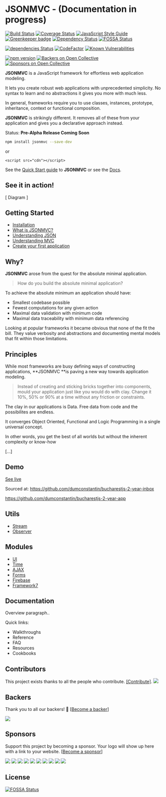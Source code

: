 # JSONMVC - (Documentation in progress)

[![Build Status](https://travis-ci.org/jsonmvc/jsonmvc.svg?branch=master)](https://travis-ci.org/jsonmvc/jsonmvc)
[![Coverage Status](https://coveralls.io/repos/github/jsonmvc/jsonmvc/badge.svg?branch=master)](https://coveralls.io/github/jsonmvc/jsonmvc?branch=master)
[![JavaScript Style Guide](https://img.shields.io/badge/code_style-standard-brightgreen.svg)](https://standardjs.com)
[![Greenkeeper badge](https://badges.greenkeeper.io/jsonmvc/jsonmvc.svg)](https://greenkeeper.io/)
[![Dependency Status](https://dependencyci.com/github/jsonmvc/jsonmvc/badge)](https://dependencyci.com/github/jsonmvc/jsonmvc)
[![FOSSA Status](https://app.fossa.io/api/projects/git%2Bhttps%3A%2F%2Fgithub.com%2Fjsonmvc%2Fjsonmvc.svg?type=shield)](https://app.fossa.io/projects/git%2Bhttps%3A%2F%2Fgithub.com%2Fjsonmvc%2Fjsonmvc?ref=badge_shield)

[![dependencies Status](https://david-dm.org/jsonmvc/jsonmvc/status.svg)](https://david-dm.org/jsonmvc/jsonmvc)
[![CodeFactor](https://www.codefactor.io/repository/github/jsonmvc/jsonmvc/badge)](https://www.codefactor.io/repository/github/jsonmvc/jsonmvc)
[![Known Vulnerabilities](https://snyk.io/test/github/jsonmvc/jsonmvc/badge.svg)](https://snyk.io/test/github/jsonmvc/jsonmvc)

[![npm version](https://badge.fury.io/js/jsonmvc.svg)](https://badge.fury.io/js/jsonmvc)
[![Backers on Open Collective](https://opencollective.com/jsonmvc/backers/badge.svg)](#backers)
[![Sponsors on Open Collective](https://opencollective.com/jsonmvc/sponsors/badge.svg)](#sponsors)

**JSONMVC** is a JavaScript framework for effortless web application modeling.

It lets you create robust web applications with unprecedented simplicity.
No syntax to learn and no abstractions it gives you more with much less.

In general, frameworks require you to use classes, instances, prototype, inheritance, context or functional composition.

**JSONMVC** is strikingly different. It removes all of these from your application and gives you a declarative approach instead.

Status: **Pre-Alpha Release Coming Soon**

```bash
npm install jsonmvc --save-dev
```

or

```
<script src="cdn"></script>
```

See the [Quick Start guide](/create-your-first-application.md) to **JSONMVC** or see the [Docs](https://jsonmvc.gitbooks.io/jsonmvc/content/).

## See it in action!

\[ Diagram \]

## Getting Started

* [Installation](/installation.md)
* [What is JSONMVC?](/introduction/what-is-jsonmvc.md)
* [Understanding JSON](/understanding-json-patch.md)
* [Understanding MVC](/introduction/what-is-jsonmvc/understanding-jsonmvc-structure.md)
* [Create your first application](/create-your-first-application.md)

## Why?

**JSONMVC** arose from the quest for the absolute minimal application.

> How do you build the absolute minimal application?

To achieve the absolute minimum an application should have:

* Smallest codebase possible
* Fewest computations for any given action
* Maximal data validation with minimum code
* Maximal data traceability with minimum data referencing

Looking at popular frameworks it became obvious that none of the fit the bill.
They value verbosity and abstractions and documenting mental models that fit within those limitations.

## Principles

While most frameworks are busy defining ways of constructing applications, **JSONMVC **is paving a new way towards application modeling.

> Instead of creating and sticking bricks together into components, mould your application just like you would do with clay.
> Change it 10%, 50% or 90% at a time without any friction or constraints.

The clay in our applications is Data. Free data from code and the possibilites are endless.

It converges Object Oriented, Functional and Logic Programming in a single universal concept.

In other words, you get the best of all worlds but without the inherent complexity or know-how

\[...\]

## Demo

[See live](http://bit.ly/bjs2yrs)

Sourced at:
https://github.com/dumconstantin/bucharestjs-2-year-inbox

https://github.com/dumconstantin/bucharestjs-2-year-app

## Utils

* [Stream](/utils-reference/stream.md)
* [Observer](/utils-reference/observer.md)

## Modules

* [UI](/modules/ui.md)
* [Time](/modules/time.md)
* [AJAX](/modules/ajax.md)
* [Forms](/modules/forms.md)
* [Firebase](/modules/firebase.md)
* [Framework7](/modules/framework7.md)

## Documentation

Overview paragraph..

Quick links:

* Walkthroughs
* Reference
* FAQ
* Resources
* Cookbooks



## Contributors

This project exists thanks to all the people who contribute. [[Contribute]](CONTRIBUTING.md).
<a href="graphs/contributors"><img src="https://opencollective.com/jsonmvc/contributors.svg?width=890" /></a>


## Backers

Thank you to all our backers! 🙏 [[Become a backer](https://opencollective.com/jsonmvc#backer)]

<a href="https://opencollective.com/jsonmvc#backers" target="_blank"><img src="https://opencollective.com/jsonmvc/backers.svg?width=890"></a>


## Sponsors

Support this project by becoming a sponsor. Your logo will show up here with a link to your website. [[Become a sponsor](https://opencollective.com/jsonmvc#sponsor)]

<a href="https://opencollective.com/jsonmvc/sponsor/0/website" target="_blank"><img src="https://opencollective.com/jsonmvc/sponsor/0/avatar.svg"></a>
<a href="https://opencollective.com/jsonmvc/sponsor/1/website" target="_blank"><img src="https://opencollective.com/jsonmvc/sponsor/1/avatar.svg"></a>
<a href="https://opencollective.com/jsonmvc/sponsor/2/website" target="_blank"><img src="https://opencollective.com/jsonmvc/sponsor/2/avatar.svg"></a>
<a href="https://opencollective.com/jsonmvc/sponsor/3/website" target="_blank"><img src="https://opencollective.com/jsonmvc/sponsor/3/avatar.svg"></a>
<a href="https://opencollective.com/jsonmvc/sponsor/4/website" target="_blank"><img src="https://opencollective.com/jsonmvc/sponsor/4/avatar.svg"></a>
<a href="https://opencollective.com/jsonmvc/sponsor/5/website" target="_blank"><img src="https://opencollective.com/jsonmvc/sponsor/5/avatar.svg"></a>
<a href="https://opencollective.com/jsonmvc/sponsor/6/website" target="_blank"><img src="https://opencollective.com/jsonmvc/sponsor/6/avatar.svg"></a>
<a href="https://opencollective.com/jsonmvc/sponsor/7/website" target="_blank"><img src="https://opencollective.com/jsonmvc/sponsor/7/avatar.svg"></a>
<a href="https://opencollective.com/jsonmvc/sponsor/8/website" target="_blank"><img src="https://opencollective.com/jsonmvc/sponsor/8/avatar.svg"></a>
<a href="https://opencollective.com/jsonmvc/sponsor/9/website" target="_blank"><img src="https://opencollective.com/jsonmvc/sponsor/9/avatar.svg"></a>




## License
[![FOSSA Status](https://app.fossa.io/api/projects/git%2Bhttps%3A%2F%2Fgithub.com%2Fjsonmvc%2Fjsonmvc.svg?type=large)](https://app.fossa.io/projects/git%2Bhttps%3A%2F%2Fgithub.com%2Fjsonmvc%2Fjsonmvc?ref=badge_large)